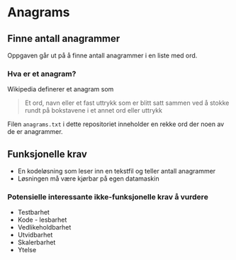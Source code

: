 # Anagrams
## Finne antall anagrammer

Oppgaven går ut på å finne antall anagrammer i en liste med ord. 

### Hva er et anagram?
Wikipedia definerer et anagram som
> Et ord, navn eller et fast uttrykk som er blitt satt sammen ved å stokke rundt på bokstavene i et annet ord eller uttrykk

Filen `anagrams.txt` i dette repositoriet inneholder en rekke ord der noen av de er anagrammer.

## Funksjonelle krav
* En kodeløsning som leser inn en tekstfil og teller antall anagrammer
* Løsningen må være kjørbar på egen datamaskin

### Potensielle interessante ikke-funksjonelle krav å vurdere
* Testbarhet
* Kode - lesbarhet
* Vedlikeholdbarhet
* Utvidbarhet
* Skalerbarhet
* Ytelse